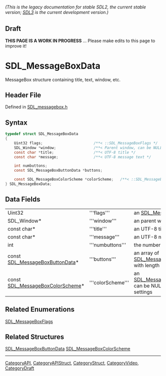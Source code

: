 ###### (This is the legacy documentation for stable SDL2, the current stable version; [SDL3](https://wiki.libsdl.org/SDL3/) is the current development version.)

## Draft

**THIS PAGE IS A WORK IN PROGRESS** ... Please make edits to this page to improve it!


<!-- #*^*^*^*^*See https://wiki.libsdl.org/SGStructures for details on editing this page*^*^*^*^* -->
# SDL_MessageBoxData

MessageBox structure containing title, text, window, etc.

## Header File

Defined in [SDL_messagebox.h](https://github.com/libsdl-org/SDL/blob/SDL2/include/SDL_messagebox.h)

## Syntax

```c
typedef struct SDL_MessageBoxData
{
    Uint32 flags;                       /**< ::SDL_MessageBoxFlags */
    SDL_Window *window;                 /**< Parent window, can be NULL */
    const char *title;                  /**< UTF-8 title */
    const char *message;                /**< UTF-8 message text */

    int numbuttons;
    const SDL_MessageBoxButtonData *buttons;

    const SDL_MessageBoxColorScheme *colorScheme;   /**< ::SDL_MessageBoxColorScheme, can be NULL to use system settings */
} SDL_MessageBoxData;
```

## Data Fields

|                                                                 |                     |                                                                                                    |
| --------------------------------------------------------------- | ------------------- | -------------------------------------------------------------------------------------------------- |
|  Uint32                                                         |  '''flags'''        |  an [SDL_MessageBoxFlags](SDL_MessageBoxFlags)                                                     |
|  SDL_Window*                                                    |  '''window'''       |  an parent window, can be NULL                                                                     |
|  const char*                                                    |  '''title'''        |  an UTF-8 title                                                                                    |
|  const char*                                                    |  '''message'''      |  an UTF-8 message text                                                                             |
|  int                                                            |  '''numbuttons'''   |  the number of buttons                                                                             |
|  const [SDL_MessageBoxButtonData](SDL_MessageBoxButtonData)*    |  '''buttons'''      |  an array of [SDL_MessageBoxButtonData](SDL_MessageBoxButtonData) with length of '''numbuttons'''  |
|  const [SDL_MessageBoxColorScheme](SDL_MessageBoxColorScheme)*  |  '''colorScheme'''  |  an [SDL_MessageBoxColorScheme](SDL_MessageBoxColorScheme), can be NULL to use system settings     |

## Related Enumerations

[SDL_MessageBoxFlags](SDL_MessageBoxFlags)

## Related Structures

[SDL_MessageBoxButtonData](SDL_MessageBoxButtonData)
[SDL_MessageBoxColorScheme](SDL_MessageBoxColorScheme)

----
[CategoryAPI](CategoryAPI), [CategoryAPIStruct](CategoryAPIStruct), [CategoryStruct](CategoryStruct), [CategoryVideo](CategoryVideo), [CategoryDraft](CategoryDraft)


